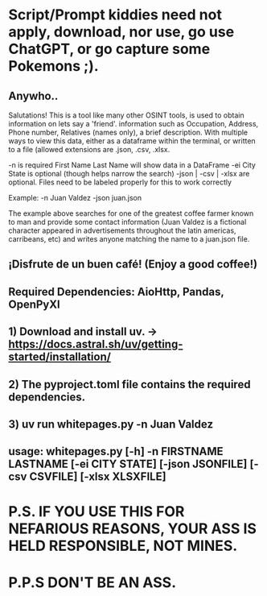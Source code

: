 # Script/Prompt kiddies need not apply, download, nor use, go use ChatGPT, or go capture some Pokemons ;).

## Anywho..

Salutations! This is a tool like many other OSINT tools, is used to obtain information on lets say a 'friend'.
information such as Occupation, Address, Phone number, Relatives (names only), a brief description.
With multiple ways to view this data, either as a dataframe within the terminal, or written to a file (allowed
extensions are .json, .csv, .xlsx.

-n is required First Name Last Name will show data in a DataFrame
-ei City State is optional (though helps narrow the search)
-json | -csv | -xlsx are optional. Files need to be labeled properly for this to work correctly 

Example: -n Juan Valdez -json juan.json

The example above searches for one of the greatest coffee farmer known to man and provide some contact information
(Juan Valdez is a fictional character appeared in advertisements throughout the latin americas, carribeans, etc)
and writes anyone matching the name to a juan.json file.
## ¡Disfrute de un buen café! (Enjoy a good coffee!)

## Required Dependencies: AioHttp, Pandas, OpenPyXl
## 1) Download and install uv. -> https://docs.astral.sh/uv/getting-started/installation/
## 2) The pyproject.toml file contains the required dependencies.
## 3) uv run whitepages.py -n Juan Valdez 

## usage: whitepages.py [-h] -n FIRSTNAME LASTNAME [-ei CITY STATE] [-json JSONFILE] [-csv CSVFILE] [-xlsx XLSXFILE]

# P.S. IF YOU USE THIS FOR NEFARIOUS REASONS, YOUR ASS IS HELD RESPONSIBLE, NOT MINES.

# P.P.S DON'T BE AN ASS.
